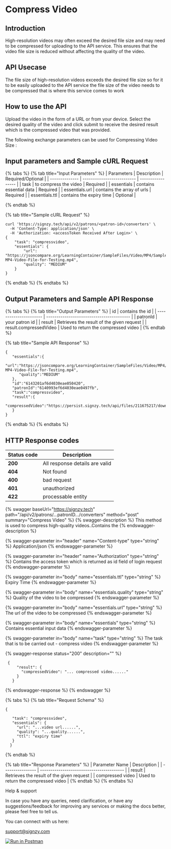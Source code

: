 # Compress Video

## Introduction

High-resolution videos may often exceed the desired file size and may need to be compressed for uploading to the API service. This ensures that the video file size is reduced without affecting the quality of the video.

## API Usecase

The file size of high-resolution videos exceeds the desired file size so for it to be easily uploaded to the API service the file size of the video needs to be compressed that is where this service comes to work

## How to use the API

Upload the video in the form of a URL or from your device. Select the desired quality of the video and click submit to receive the desired result which is the compressed video that was provided.



The following exchange parameters can be used for Compressing Video Size:

## Input parameters and Sample cURL Request

{% tabs %}
{% tab title="Input Parameters" %}
| Parameters     | Description                | Required/Optional |
| -------------- | -------------------------- | ----------------- |
| task           | to compress the video      | Required          |
| essentials     | contains essential data    | Required          |
| essentials.url | contains the array of urls | Required          |
| essentials.ttl | contains the expiry time   | Optional          |


{% endtab %}

{% tab title="Sample cURL Request" %}
```
curl 'https://signzy.tech/api/v2/patrons/<patron-id>/converters' \
  -H 'Content-Type: application/json' \
  -H 'Authorization: <accessToken Received After Login>' \
{
    "task": "compressvideo",
    "essentials": {
        "url": "https://jsoncompare.org/LearningContainer/SampleFiles/Video/MP4/Sample-MP4-Video-File-for-Testing.mp4",
        "quality": "MEDIUM"
    }
}
```
{% endtab %}
{% endtabs %}

## Output Parameters and Sample API Response

{% tabs %}
{% tab title="Output Parameters" %}
| id                     | contains the id                           |
| ---------------------- | ----------------------------------------- |
| patronId               | your patron id                            |
| result                 | Retrieves the result of the given request |
| result.compressedVideo | Used to return the compressed video       |
{% endtab %}

{% tab title="Sample API Response" %}
```
{
   "essentials":{
      "url":"https://jsoncompare.org/LearningContainer/SampleFiles/Video/MP4/Sample-MP4-Video-File-for-Testing.mp4",
      "quality":"MEDIUM"
   },
   "id":"6143201af6d4030eae050420",
   "patronId":"6140993ef6d4030eae0497fb",
   "task":"compressvideo",
   "result":{
      "compressedVideo":"https://persist.signzy.tech/api/files/211675217/download/07a29122eb6d4c37a442b81243a184c393c102d4af2b437089a6e1a5e539cf1a.mp4"
   }
}
```


{% endtab %}
{% endtabs %}

## HTTP Response codes&#x20;

| Status code | Description                     |
| ----------- | ------------------------------- |
| **200**     | All response details are valid  |
| **404**     | Not found                       |
| **400**     | bad request                     |
| **401**     | unauthorized                    |
| **422**     | processable entity              |

{% swagger baseUrl="https://signzy.tech" path="/api/v2/patrons/...patronID.../converters" method="post" summary="Compress Video" %}
{% swagger-description %}
This method is used to compress high-quality videos..Contains the 
{% endswagger-description %}

{% swagger-parameter in="header" name="Content-type" type="string" %}
Application/json
{% endswagger-parameter %}

{% swagger-parameter in="header" name="Authorization" type="string" %}
Contains the access token which is returned as id field of login request
{% endswagger-parameter %}

{% swagger-parameter in="body" name="essentials.ttl" type="string" %}
Expiry Time
{% endswagger-parameter %}

{% swagger-parameter in="body" name="essentials.quality" type="string" %}
Quality of the video to be compressed
{% endswagger-parameter %}

{% swagger-parameter in="body" name="essentials.url" type="string" %}
The url of the video to be compressed
{% endswagger-parameter %}

{% swagger-parameter in="body" name="essentials" type="string" %}
Contains essential input data
{% endswagger-parameter %}

{% swagger-parameter in="body" name="task" type="string" %}
The task that is to be carried out - compress video
{% endswagger-parameter %}

{% swagger-response status="200" description="" %}
```
 {
     "result": {
       "compressedVideo": "... compressed video......"
     }
   }
```
{% endswagger-response %}
{% endswagger %}

{% tabs %}
{% tab title="Request Schema" %}
```
{

   "task": "compressvideo",
   "essentials": {
     "url": "...video url......",
     "quality": "...quality......",
     "ttl": "expiry time"
   }
  }
```
{% endtab %}

{% tab title="Response Parameters" %}
| Parameter Name   | Description                               |
| ---------------- | ----------------------------------------- |
| result           | Retrieves the result of the given request |
| compressed video | Used to return the compressed video       |
{% endtab %}
{% endtabs %}

Help & support

In case you have any queries, need clarification, or have any suggestions/feedback for improving any services or making the docs better, please feel free to tell us.

You can connect with us here:

support@signzy.com

&#x20;[![Run in Postman](https://run.pstmn.io/button.svg)](https://www.getpostman.com/collections/fcbd630c2f71f506e14a)
